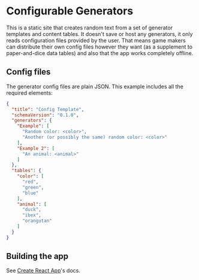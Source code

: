 # Configurable Generators

This is a static site that creates random text from a set of generator templates and content tables. It doesn't save or host any generators, it only reads configuration files provided by the user. That means game makers can distribute their own config files however they want (as a supplement to paper-and-dice data tables) and also that the app works completely offline.

## Config files

The generator config files are plain JSON. This example includes all the required elements:

```json
{
  "title": "Config Template",
  "schemaVersion": "0.1.0",
  "generators": {
    "Example": [
      "Random color: <color>",
      "Another (or possibly the same) random color: <color>"
    ],
    "Example 2": [
      "An animal: <animal>"
    ]
  },
  "tables": {
    "color": [
      "red",
      "green",
      "blue"
    ],
    "animal": [
      "duck",
      "ibex",
      "orangutan"
    ]
  }
}
```

## Building the app

See [Create React App](https://github.com/facebook/create-react-app)'s docs.
